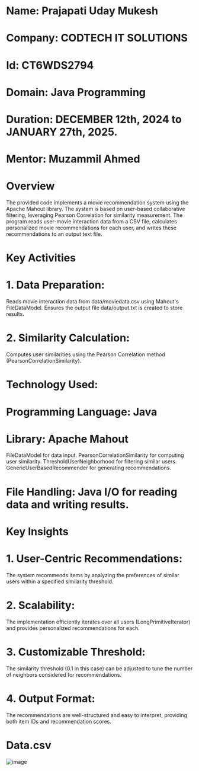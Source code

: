 # Name: Prajapati Uday Mukesh
# Company: CODTECH IT SOLUTIONS 
# Id: CT6WDS2794
# Domain: Java Programming
# Duration: DECEMBER 12th, 2024 to JANUARY 27th, 2025.
# Mentor: Muzammil Ahmed

# Overview
The provided code implements a movie recommendation system using the Apache Mahout library. The system is based on user-based collaborative filtering, leveraging Pearson Correlation for similarity measurement. The program reads user-movie interaction data from a CSV file, calculates personalized movie recommendations for each user, and writes these recommendations to an output text file.

# Key Activities
# 1. Data Preparation:
Reads movie interaction data from data/moviedata.csv using Mahout's FileDataModel.
Ensures the output file data/output.txt is created to store results.

# 2. Similarity Calculation:
Computes user similarities using the Pearson Correlation method (PearsonCorrelationSimilarity).

# Technology Used:
# Programming Language: Java
# Library: Apache Mahout
FileDataModel for data input.
PearsonCorrelationSimilarity for computing user similarity.
ThresholdUserNeighborhood for filtering similar users.
GenericUserBasedRecommender for generating recommendations.
# File Handling: Java I/O for reading data and writing results.

# Key Insights
# 1. User-Centric Recommendations:
The system recommends items by analyzing the preferences of similar users within a specified similarity threshold.

# 2. Scalability:
The implementation efficiently iterates over all users (LongPrimitiveIterator) and provides personalized recommendations for each.

# 3. Customizable Threshold:
The similarity threshold (0.1 in this case) can be adjusted to tune the number of neighbors considered for recommendations.

# 4. Output Format:
The recommendations are well-structured and easy to interpret, providing both item IDs and recommendation scores.

# Data.csv
![image](https://github.com/user-attachments/assets/1165a5cc-f70c-431b-be6c-992191593482)

